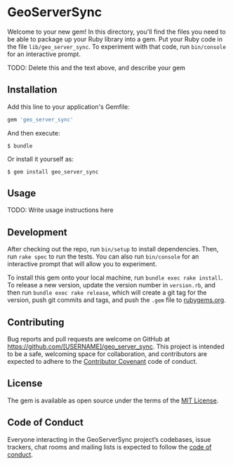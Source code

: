 # GeoServerSync

Welcome to your new gem! In this directory, you'll find the files you need to be able to package up your Ruby library into a gem. Put your Ruby code in the file `lib/geo_server_sync`. To experiment with that code, run `bin/console` for an interactive prompt.

TODO: Delete this and the text above, and describe your gem

## Installation

Add this line to your application's Gemfile:

```ruby
gem 'geo_server_sync'
```

And then execute:

    $ bundle

Or install it yourself as:

    $ gem install geo_server_sync

## Usage

TODO: Write usage instructions here

## Development

After checking out the repo, run `bin/setup` to install dependencies. Then, run `rake spec` to run the tests. You can also run `bin/console` for an interactive prompt that will allow you to experiment.

To install this gem onto your local machine, run `bundle exec rake install`. To release a new version, update the version number in `version.rb`, and then run `bundle exec rake release`, which will create a git tag for the version, push git commits and tags, and push the `.gem` file to [rubygems.org](https://rubygems.org).

## Contributing

Bug reports and pull requests are welcome on GitHub at https://github.com/[USERNAME]/geo_server_sync. This project is intended to be a safe, welcoming space for collaboration, and contributors are expected to adhere to the [Contributor Covenant](http://contributor-covenant.org) code of conduct.

## License

The gem is available as open source under the terms of the [MIT License](https://opensource.org/licenses/MIT).

## Code of Conduct

Everyone interacting in the GeoServerSync project’s codebases, issue trackers, chat rooms and mailing lists is expected to follow the [code of conduct](https://github.com/[USERNAME]/geo_server_sync/blob/master/CODE_OF_CONDUCT.md).
